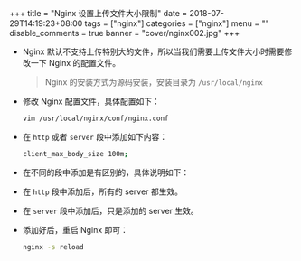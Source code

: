 +++
title = "Nginx 设置上传文件大小限制"
date = 2018-07-29T14:19:23+08:00
tags = ["nginx"]
categories = ["nginx"]
menu = ""
disable_comments = true
banner = "cover/nginx002.jpg"
+++

- Nginx 默认不支持上传特别大的文件，所以当我们需要上传文件大小时需要修改一下 Nginx 的配置文件。
  > Nginx 的安装方式为源码安装，安装目录为 `/usr/local/nginx`

- 修改 Nginx 配置文件，具体配置如下：
  
  ```bash
  vim /usr/local/nginx/conf/nginx.conf
  ```

- 在 `http` 或者 `server` 段中添加如下内容：
  
  ```bash
  client_max_body_size 100m;
  ```

- 在不同的段中添加是有区别的，具体说明如下：
- 在 `http` 段中添加后，所有的 server 都生效。
- 在 `server` 段中添加后，只是添加的 server 生效。
- 添加好后，重启 Nginx 即可：

  ```bash
  nginx -s reload
  ```

